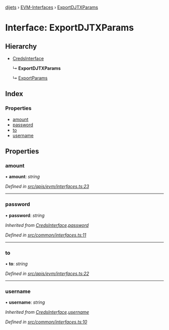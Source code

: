 [dijets](../README.md) › [EVM-Interfaces](../modules/evm_interfaces.md) › [ExportDJTXParams](evm_interfaces.exportdjtxparams.md)

# Interface: ExportDJTXParams

## Hierarchy

* [CredsInterface](common_interfaces.credsinterface.md)

  ↳ **ExportDJTXParams**

  ↳ [ExportParams](evm_interfaces.exportparams.md)

## Index

### Properties

* [amount](evm_interfaces.exportdjtxparams.md#amount)
* [password](evm_interfaces.exportdjtxparams.md#password)
* [to](evm_interfaces.exportdjtxparams.md#to)
* [username](evm_interfaces.exportdjtxparams.md#username)

## Properties

###  amount

• **amount**: *string*

*Defined in [src/apis/evm/interfaces.ts:23](https://github.com/Dijets-Inc/dijetsjs/blob/ca67b81/src/apis/evm/interfaces.ts#L23)*

___

###  password

• **password**: *string*

*Inherited from [CredsInterface](common_interfaces.credsinterface.md).[password](common_interfaces.credsinterface.md#password)*

*Defined in [src/common/interfaces.ts:11](https://github.com/Dijets-Inc/dijetsjs/blob/ca67b81/src/common/interfaces.ts#L11)*

___

###  to

• **to**: *string*

*Defined in [src/apis/evm/interfaces.ts:22](https://github.com/Dijets-Inc/dijetsjs/blob/ca67b81/src/apis/evm/interfaces.ts#L22)*

___

###  username

• **username**: *string*

*Inherited from [CredsInterface](common_interfaces.credsinterface.md).[username](common_interfaces.credsinterface.md#username)*

*Defined in [src/common/interfaces.ts:10](https://github.com/Dijets-Inc/dijetsjs/blob/ca67b81/src/common/interfaces.ts#L10)*
